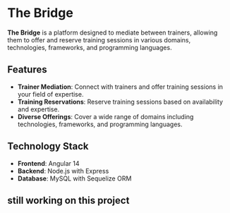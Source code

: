 # The Bridge

**The Bridge** is a platform designed to mediate between trainers, allowing them to offer and reserve training sessions in various domains, technologies, frameworks, and programming languages.

## Features

- **Trainer Mediation**: Connect with trainers and offer training sessions in your field of expertise.
- **Training Reservations**: Reserve training sessions based on availability and expertise.
- **Diverse Offerings**: Cover a wide range of domains including technologies, frameworks, and programming languages.

## Technology Stack

- **Frontend**: Angular 14
- **Backend**: Node.js with Express
- **Database**: MySQL with Sequelize ORM

## still working on this project

